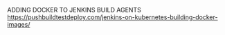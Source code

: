 
ADDING DOCKER TO JENKINS BUILD AGENTS
https://pushbuildtestdeploy.com/jenkins-on-kubernetes-building-docker-images/